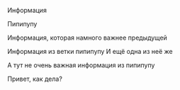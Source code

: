 Информация

Пипипупу

Информация, которая намного важнее предыдущей

Информация из ветки пипипупу
И ещё одна из неё же

А тут не очень важная информация из пипипупу


Привет, как дела?
